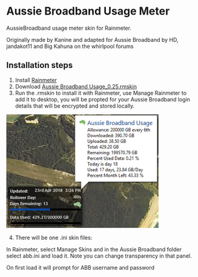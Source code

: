 # Aussie Broadband Usage Meter
AussieBroadband usage meter skin for Rainmeter.

Originally made by Kanine and adapted for Aussie Broadband by HD, jandakot11 and Big Kahuna on the whirlpool forums

## Installation steps
1) Install [Rainmeter](https://www.rainmeter.net/)
2) Download [Aussie Broadband Usage_0.25.rmskin](/Aussie%20Broadband%20Usage%200.24.rmskin)
3) Run the .rmskin to install it with Rainmeter, use Manage Rainmeter to add it to desktop, you will be propted for your Aussie Broadband login details that will be encrypted and stored locally.

![ABB Skin](abb.jpg)

4) There will be one .ini skin files:

In Rainmeter, select Manage Skins and in the Aussie Broadband folder select abb.ini and load it.
Note you can change transparency in that panel.

On first load it will prompt for ABB username and password

